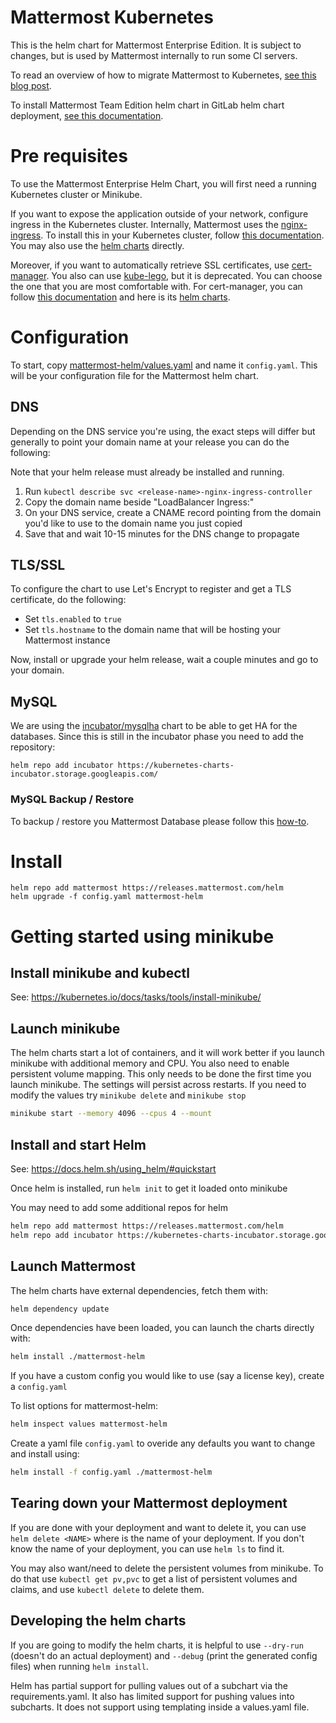Mattermost Kubernetes
==========================

This is the helm chart for Mattermost Enterprise Edition. It is subject to changes, but is used by Mattermost internally to run some CI servers.

To read an overview of how to migrate Mattermost to Kubernetes, [see this blog post](https://mattermost.com/blog/mattermost-kubernetes/).

To install Mattermost Team Edition helm chart in GitLab helm chart deployment, [see this documentation](https://docs.mattermost.com/install/install-mmte-helm-gitlab-helm.html).

# Pre requisites

To use the Mattermost Enterprise Helm Chart, you will first need a running Kubernetes cluster or Minikube.

If you want to expose the application outside of your network, configure ingress in the Kubernetes cluster. Internally, Mattermost uses the [nginx-ingress](https://github.com/kubernetes/ingress-nginx). To install this in your Kubernetes cluster, follow [this documentation](https://kubernetes.github.io/ingress-nginx/deploy/). You may also use the [helm charts](https://github.com/helm/charts/tree/master/stable/nginx-ingress) directly.

Moreover, if you want to automatically retrieve SSL certificates, use [cert-manager](https://github.com/jetstack/cert-manager). You also can use [kube-lego](https://github.com/jetstack/kube-lego), but it is deprecated. You can choose the one that you are most comfortable with. For cert-manager, you can follow [this documentation](https://cert-manager.readthedocs.io/en/latest/) and here is its [helm charts](https://github.com/helm/charts/tree/master/stable/cert-manager).

# Configuration

To start, copy [mattermost-helm/values.yaml](https://github.com/mattermost/mattermost-kubernetes/blob/master/mattermost-helm/values.yaml) and name it `config.yaml`. This will be your configuration file for the Mattermost helm chart.

## DNS

Depending on the DNS service you're using, the exact steps will differ but generally to point your domain name at your release you can do the following:

Note that your helm release must already be installed and running.

1. Run `kubectl describe svc <release-name>-nginx-ingress-controller`
2. Copy the domain name beside "LoadBalancer Ingress:"
3. On your DNS service, create a CNAME record pointing from the domain you'd like to use to the domain name you just copied
4. Save that and wait 10-15 minutes for the DNS change to propagate

## TLS/SSL

To configure the chart to use Let's Encrypt to register and get a TLS certificate, do the following:

* Set `tls.enabled` to `true`
* Set `tls.hostname` to the domain name that will be hosting your Mattermost instance

Now, install or upgrade your helm release, wait a couple minutes and go to your domain.

## MySQL

We are using the [incubator/mysqlha](https://github.com/helm/charts/tree/master/incubator/mysqlha) chart to be able to get HA for the databases.
Since this is still in the incubator phase you need to add the repository:

```
helm repo add incubator https://kubernetes-charts-incubator.storage.googleapis.com/
```

### MySQL Backup / Restore

To backup / restore you Mattermost Database please follow this [how-to](mysql-backup/README.md).

# Install

```
helm repo add mattermost https://releases.mattermost.com/helm
helm upgrade -f config.yaml mattermost-helm
```

# Getting started using minikube

## Install minikube and kubectl

See: https://kubernetes.io/docs/tasks/tools/install-minikube/

## Launch minikube

The helm charts start a lot of containers, and it will work better if you
launch minikube with additional memory and CPU. You also need to enable
persistent volume mapping. This only needs to be done the first time you launch
minikube. The settings will persist across restarts. If you need to modify the
values try `minikube delete` and `minikube stop`

```bash
minikube start --memory 4096 --cpus 4 --mount
```

## Install and start Helm

See: https://docs.helm.sh/using_helm/#quickstart

Once helm is installed, run `helm init` to get it loaded onto minikube

You may need to add some additional repos for helm

```bash
helm repo add mattermost https://releases.mattermost.com/helm
helm repo add incubator https://kubernetes-charts-incubator.storage.googleapis.com/
```

## Launch Mattermost

The helm charts have external dependencies, fetch them with:

```bash
helm dependency update
```

Once dependencies have been loaded, you can launch the charts directly with:
```bash
helm install ./mattermost-helm
```

If you have a custom config you would like to use (say a license key), create a `config.yaml`

To list options for mattermost-helm:

```bash
helm inspect values mattermost-helm
```

Create a yaml file `config.yaml` to overide any defaults you want to change and
install using:

```bash
helm install -f config.yaml ./mattermost-helm
```

## Tearing down your Mattermost deployment

If you are done with your deployment and want to delete it, you can use
`helm delete <NAME>` where <NAME> is the name of your deployment. If you don't
know the name of your deployment, you can use `helm ls` to find it.

You may also want/need to delete the persistent volumes from minikube. To do
that use `kubectl get pv,pvc` to get a list of persistent volumes and claims,
and use `kubectl delete` to delete them.

## Developing the helm charts

If you are going to modify the helm charts, it is helpful to use `--dry-run`
(doesn't do an actual deployment) and `--debug` (print the generated config
files) when running `helm install`.

Helm has partial support for pulling values out of a subchart via the
requirements.yaml. It also has limited support for pushing values into
subcharts. It does not support using templating inside a values.yaml file.
